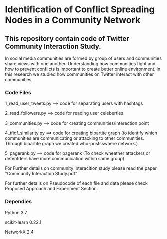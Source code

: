 
# Identification of Conflict Spreading Nodes in a Community Network

## This repository contain code of Twitter Community Interaction Study.


In social media communities are formed by group of users and communities share views with one another. Understanding how communities fight 
and how to prevent conflicts is important to create better online environment. In this research we studied how communities on Twitter interact with other communities.

### Code Files
1_read_user_tweets.py	==>	code for separating users with hashtags

2_read_followers.py	==>	code for reading user celeberties

3_communities.py	==>	code for creating communities/interection point

4_tfidf_similarity.py	==>	code for creating bipartite graph (to identify which communities are communicating or attacking to other communities. Through bipartite graph we created who-postsswhere network.)

5_pagerank.py		==>	code for pagerank (To check wheather attackers or defenfders have more communication within same group)

For Further details on community interacition study please read the paper "Community Interaction Study.pdf"

For further details on Pseudocode of each file and data please check Proposed Approach and Experiment Section.

### Dependies 
Python 3.7

scikit-learn 0.22.1

NetworkX 2.4
